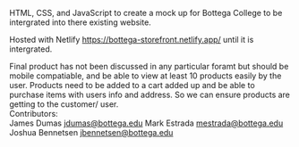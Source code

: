 HTML, CSS, and JavaScript to create a mock up for Bottega College to be intergrated into there existing website. 

Hosted with Netlify https://bottega-storefront.netlify.app/ until it is intergrated. 

Final product has not been discussed in any particular foramt but should be mobile compatiable, and be able to view at least 10 products easily by the user. 
Products need to be added to a cart added up and be able to purchase items with users info and address. So we can ensure products are 
getting to the customer/ user. 
<br>
Contributors: <br>
James Dumas  jdumas@bottega.edu
Mark Estrada mestrada@bottega.edu
Joshua Bennetsen jbennetsen@bottega.edu

 
 
